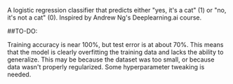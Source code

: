 A logistic regression classifier that predicts either "yes, it's a cat" (1) or "no, it's not a cat" (0). Inspired by Andrew Ng's Deeplearning.ai course.

##TO-DO:

Training accuracy is near 100%, but test error is at about 70%. This means that the model is clearly overfitting the training data and lacks the ability to generalize. This may be because the dataset was too small, or because data wasn't properly regularized. Some hyperparameter tweaking is needed.
